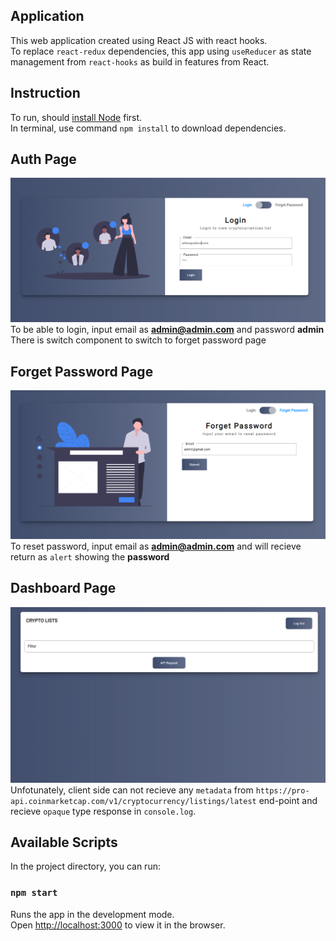 ## Application

This web application created using React JS with react hooks.<br>
To replace `react-redux` dependencies, this app using `useReducer` as state management from `react-hooks` as build in features from React.

## Instruction

To run, should [install Node](https://nodejs.org/en/download/) first.<br>
In terminal, use command `npm install` to download dependencies.<br>

## Auth Page

![Auth Page](https://github.com/ahtrag/simplecrypto/blob/master/public/documentation/1.PNG)<br>
To be able to login, input email as **admin@admin.com** and password **admin**<br>
There is switch component to switch to forget password page<br>

## Forget Password Page

![Forget Password Page](https://github.com/ahtrag/simplecrypto/blob/master/public/documentation/2.PNG)<br>
To reset password, input email as **admin@admin.com** and will recieve return as `alert` showing the **password**

## Dashboard Page

![Dashboard Page](https://github.com/ahtrag/simplecrypto/blob/master/public/documentation/3.PNG)<br>
Unfotunately, client side can not recieve any `metadata` from `https://pro-api.coinmarketcap.com/v1/cryptocurrency/listings/latest` end-point and recieve `opaque` type response in `console.log`.

## Available Scripts

In the project directory, you can run:

### `npm start`

Runs the app in the development mode.<br>
Open [http://localhost:3000](http://localhost:3000) to view it in the browser.
